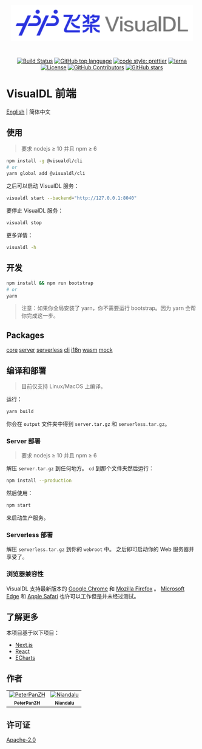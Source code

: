 <p align="center">
    <a href="https://github.com/PaddlePaddle/VisualDL"><img align="center" style="width:480px" width="480" src="https://raw.githubusercontent.com/PaddlePaddle/VisualDL/develop/frontend/packages/core/public/images/logo-visualdl.svg?sanitize=true" alt="VisualDL" /></a>
</p>
<br />

<p align="center">
    <a href="https://travis-ci.org/PaddlePaddle/VisualDL"><img src="https://img.shields.io/travis/PaddlePaddle/VisualDL?style=flat-square" alt="Build Status" /></a>
    <a href="https://github.com/PaddlePaddle/VisualDL"><img src="https://img.shields.io/github/languages/top/PaddlePaddle/VisualDL?style=flat-square" alt="GitHub top language" /></a>
    <a href="https://github.com/prettier/prettier"><img src="https://img.shields.io/badge/code_style-prettier-ff69b4.svg?style=flat-square" alt="code style: prettier" /></a>
    <a href="https://lerna.js.org/"><img src="https://img.shields.io/badge/maintained%20with-lerna-cc00ff.svg?style=flat-square" alt="lerna"></a>
    <a href="https://github.com/PaddlePaddle/VisualDL/blob/develop/LICENSE"><img src="https://img.shields.io/github/license/PaddlePaddle/VisualDL?style=flat-square" alt="License" /></a>
    <a href="https://github.com/PaddlePaddle/VisualDL/graphs/contributors"><img src="https://img.shields.io/github/contributors/PaddlePaddle/VisualDL?style=flat-square" alt="GitHub Contributors" /></a>
    <a href="https://github.com/PaddlePaddle/VisualDL/stargazers"><img src="https://img.shields.io/github/stars/PaddlePaddle/VisualDL?style=social" alt="GitHub stars" /></a>
</p>

# VisualDL 前端

[English](https://github.com/PaddlePaddle/VisualDL/blob/develop/frontend/README.md) | 简体中文

## 使用

> 要求 nodejs ≥ 10 并且 npm ≥ 6

```bash
npm install -g @visualdl/cli
# or
yarn global add @visualdl/cli
```

之后可以启动 VisualDL 服务：

```bash
visualdl start --backend="http://127.0.0.1:8040"
```

要停止 VisualDL 服务：

```bash
visualdl stop
```

更多详情：

```bash
visualdl -h
```

## 开发

```bash
npm install && npm run bootstrap
# or
yarn
```

> 注意：如果你全局安装了 yarn，你不需要运行 bootstrap。因为 yarn 会帮你完成这一步。

## Packages

[core](https://github.com/PaddlePaddle/VisualDL/blob/develop/frontend/packages/core/README.md)
[server](https://github.com/PaddlePaddle/VisualDL/blob/develop/frontend/packages/server/README.md)
[serverless](https://github.com/PaddlePaddle/VisualDL/blob/develop/frontend/packages/serverless/README.md)
[cli](https://github.com/PaddlePaddle/VisualDL/blob/develop/frontend/packages/cli/README.md)
[i18n](https://github.com/PaddlePaddle/VisualDL/blob/develop/frontend/packages/i18n/README.md)
[wasm](https://github.com/PaddlePaddle/VisualDL/blob/develop/frontend/packages/wasm/README.md)
[mock](https://github.com/PaddlePaddle/VisualDL/blob/develop/frontend/packages/mock/README.md)

## 编译和部署

> 目前仅支持 Linux/MacOS 上编译。

运行：

```bash
yarn build
```

你会在 `output` 文件夹中得到 `server.tar.gz` 和 `serverless.tar.gz`。

### Server 部署

> 要求 nodejs ≥ 10 并且 npm ≥ 6

解压 `server.tar.gz` 到任何地方。
`cd` 到那个文件夹然后运行：

```bash
npm install --production
```

然后使用：

```bash
npm start
```

来启动生产服务。

### Serverless 部署

解压 `serverless.tar.gz` 到你的 `webroot` 中。
之后即可启动你的 Web 服务器并享受了。

### 浏览器兼容性

VisualDL 支持最新版本的 [Google Chrome](https://www.google.com/chrome/) 和 [Mozilla Firefox](https://www.mozilla.org/) 。 [Microsoft Edge](https://www.microsoft.com/edge) 和 [Apple Safari](https://www.apple.com/safari/) 也许可以工作但是并未经过测试。

## 了解更多

本项目基于以下项目：

- [Next.js](https://nextjs.org/)
- [React](https://reactjs.org/)
- [ECharts](https://echarts.apache.org/)

## 作者
<table><tr><td align="center"><a href="https://github.com/PeterPanZH"><img src="https://avatars0.githubusercontent.com/u/3366499?s=460&v=4" width="120px;" alt="PeterPanZH"/><br /><sub><b>PeterPanZH</b></sub></a></td><td align="center"><a href="https://github.com/Niandalu"><img src="https://avatars1.githubusercontent.com/u/6406875?s=460&v=4" width="120px;" alt="Niandalu"/><br /><sub><b>Niandalu</b></sub></a></td></tr></table>

## 许可证

[Apache-2.0](https://github.com/PaddlePaddle/VisualDL/blob/develop/LICENSE)
